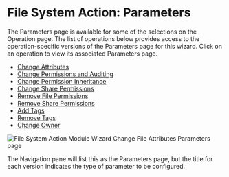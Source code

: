 # File System Action: Parameters

The Parameters page is available for some of the selections on the Operation page. The list of
operations below provides access to the operation-specific versions of the Parameters page for this
wizard. Click on an operation to view its associated Parameters page.

- [Change Attributes](/docs/accessanalyzer/11.6/admin/action/filesystem/parameters/changeattributes.md)
- [Change Permissions and Auditing](/docs/accessanalyzer/11.6/admin/action/filesystem/parameters/changepermissionsauditing.md)
- [Change Permission Inheritance](/docs/accessanalyzer/11.6/admin/action/filesystem/parameters/changepermissioninheritance.md)
- [Change Share Permissions](/docs/accessanalyzer/11.6/admin/action/filesystem/parameters/changesharepermissions.md)
- [Remove File Permissions](/docs/accessanalyzer/11.6/admin/action/filesystem/parameters/removefilepermissions.md)
- [Remove Share Permissions](/docs/accessanalyzer/11.6/admin/action/filesystem/parameters/removesharepermissions.md)
- [Add Tags](/docs/accessanalyzer/11.6/admin/action/filesystem/parameters/addtags.md)
- [Remove Tags](/docs/accessanalyzer/11.6/admin/action/filesystem/parameters/removetags.md)
- [Change Owner](/docs/accessanalyzer/11.6/admin/action/filesystem/parameters/changeowner.md)

![File System Action Module Wizard Change File Attributes Parameters page](/img/product_docs/accessanalyzer/11.6/accessanalyzer/admin/action/filesystem/changeattributes.webp)

The Navigation pane will list this as the Parameters page, but the title for each version indicates
the type of parameter to be configured.

